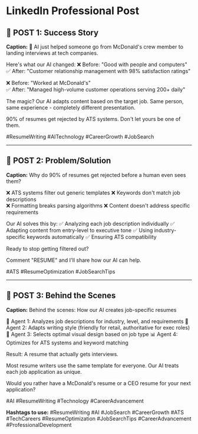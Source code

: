 
# LinkedIn Professional Post

## 🎯 POST 1: Success Story
**Caption:**
🤖 AI just helped someone go from McDonald's crew member to landing interviews at tech companies.

Here's what our AI changed:
❌ Before: "Good with people and computers"
✅ After: "Customer relationship management with 98% satisfaction ratings"

❌ Before: "Worked at McDonald's"  
✅ After: "Managed high-volume customer operations serving 200+ daily"

The magic? Our AI adapts content based on the target job. Same person, same experience - completely different presentation.

90% of resumes get rejected by ATS systems. Don't let yours be one of them.

#ResumeWriting #AITechnology #CareerGrowth #JobSearch

---

## 🎯 POST 2: Problem/Solution
**Caption:**
Why do 90% of resumes get rejected before a human even sees them?

❌ ATS systems filter out generic templates
❌ Keywords don't match job descriptions  
❌ Formatting breaks parsing algorithms
❌ Content doesn't address specific requirements

Our AI solves this by:
✅ Analyzing each job description individually
✅ Adapting content from entry-level to executive tone
✅ Using industry-specific keywords automatically
✅ Ensuring ATS compatibility

Ready to stop getting filtered out? 

Comment "RESUME" and I'll share how our AI can help.

#ATS #ResumeOptimization #JobSearchTips

---

## 🎯 POST 3: Behind the Scenes
**Caption:**
Behind the scenes: How our AI creates job-specific resumes

🧠 Agent 1: Analyzes job descriptions for industry, level, and requirements
📝 Agent 2: Adapts writing style (friendly for retail, authoritative for exec roles)
🎨 Agent 3: Selects optimal visual design based on job type
📊 Agent 4: Optimizes for ATS systems and keyword matching

Result: A resume that actually gets interviews.

Most resume writers use the same template for everyone. Our AI treats each job application as unique.

Would you rather have a McDonald's resume or a CEO resume for your next application?

#AI #ResumeWriting #Technology #CareerAdvancement

**Hashtags to use:**
#ResumeWriting #AI #JobSearch #CareerGrowth #ATS #TechCareers #ResumeOptimization #JobSearchTips #CareerAdvancement #ProfessionalDevelopment

